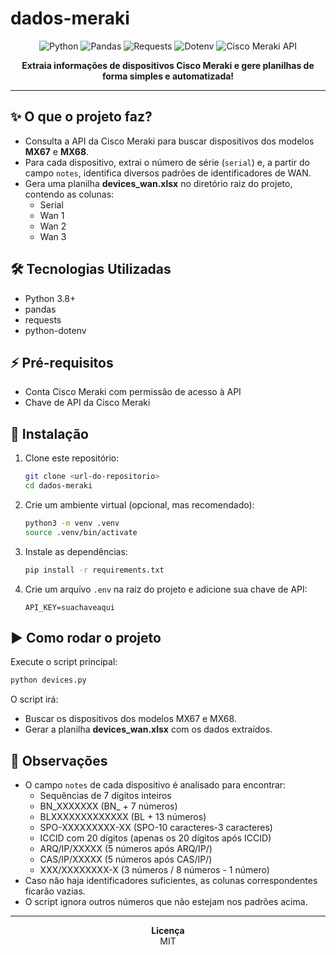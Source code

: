 

# dados-meraki

<p align="center">
	<img src="https://img.shields.io/badge/Python-3.8%2B-blue?logo=python" alt="Python">
	<img src="https://img.shields.io/badge/pandas-%23150458.svg?style=flat&logo=pandas&logoColor=white" alt="Pandas">
	<img src="https://img.shields.io/badge/requests-%2300ACD7.svg?style=flat&logo=python&logoColor=white" alt="Requests">
	<img src="https://img.shields.io/badge/dotenv-%2332CD32.svg?style=flat&logo=python&logoColor=white" alt="Dotenv">
	<img src="https://img.shields.io/badge/Cisco%20Meraki-API-green?logo=cisco" alt="Cisco Meraki API">
</p>

<p align="center">
	<b>Extraia informações de dispositivos Cisco Meraki e gere planilhas de forma simples e automatizada!</b>
</p>

---

## ✨ O que o projeto faz?

- Consulta a API da Cisco Meraki para buscar dispositivos dos modelos <b>MX67</b> e <b>MX68</b>.
- Para cada dispositivo, extrai o número de série (<code>serial</code>) e, a partir do campo <code>notes</code>, identifica diversos padrões de identificadores de WAN.
- Gera uma planilha <b>devices_wan.xlsx</b> no diretório raiz do projeto, contendo as colunas:
	- Serial
	- Wan 1
	- Wan 2
	- Wan 3

## 🛠 Tecnologias Utilizadas

- Python 3.8+
- pandas
- requests
- python-dotenv

## ⚡ Pré-requisitos

- Conta Cisco Meraki com permissão de acesso à API
- Chave de API da Cisco Meraki

## 🚀 Instalação

1. Clone este repositório:

	 ```bash
	 git clone <url-do-repositorio>
	 cd dados-meraki
	 ```

2. Crie um ambiente virtual (opcional, mas recomendado):

	 ```bash
	 python3 -m venv .venv
	 source .venv/bin/activate
	 ```

3. Instale as dependências:

	 ```bash
	 pip install -r requirements.txt
	 ```

4. Crie um arquivo <code>.env</code> na raiz do projeto e adicione sua chave de API:

	 ```
	 API_KEY=suachaveaqui
	 ```

## ▶️ Como rodar o projeto

Execute o script principal:

```bash
python devices.py
```

O script irá:
- Buscar os dispositivos dos modelos MX67 e MX68.
- Gerar a planilha <b>devices_wan.xlsx</b> com os dados extraídos.

## 🔎 Observações
- O campo <code>notes</code> de cada dispositivo é analisado para encontrar:
	- Sequências de 7 dígitos inteiros
	- BN_XXXXXXX (BN_ + 7 números)
	- BLXXXXXXXXXXXXX (BL + 13 números)
	- SPO-XXXXXXXXX-XX (SPO-10 caracteres-3 caracteres)
	- ICCID com 20 dígitos (apenas os 20 dígitos após ICCID)
	- ARQ/IP/XXXXX (5 números após ARQ/IP/)
	- CAS/IP/XXXXX (5 números após CAS/IP/)
	- XXX/XXXXXXXX-X (3 números / 8 números - 1 número)
- Caso não haja identificadores suficientes, as colunas correspondentes ficarão vazias.
- O script ignora outros números que não estejam nos padrões acima.

---

<p align="center">
	<b>Licença</b><br>
	MIT
</p>

